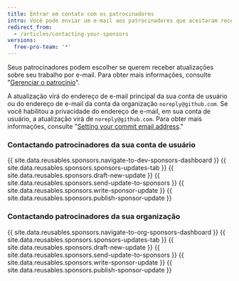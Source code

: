 ```yaml
---
title: Entrar em contato com os patrocinadores
intro: Você pode enviar um e-mail aos patrocinadores que aceitaram receber atualizações sobre seu trabalho.
redirect_from:
  - /articles/contacting-your-sponsors
versions:
  free-pro-team: '*'
---
```


Seus patrocinadores podem escolher se querem receber atualizações sobre seu trabalho por e-mail. Para obter mais informações, consulte "[Gerenciar o patrocínio](/articles/managing-your-sponsorship)".

A atualização virá do endereço de e-mail principal da sua conta de usuário ou do endereço de e-mail da conta da organização `noreply@github.com`. Se você habilitou a privacidade do endereço de e-mail, em sua conta de usuário, a atualização virá de `noreply@github.com`. Para obter mais informações, consulte "[Setting your commit email address](/articles/setting-your-commit-email-address)."

### Contactando patrocinadores da sua conta de usuário

{{ site.data.reusables.sponsors.navigate-to-dev-sponsors-dashboard }}
{{ site.data.reusables.sponsors.sponsors-updates-tab }}
{{ site.data.reusables.sponsors.draft-new-update }}
{{ site.data.reusables.sponsors.send-update-to-sponsors }}
{{ site.data.reusables.sponsors.write-sponsor-update }}
{{ site.data.reusables.sponsors.publish-sponsor-update }}

### Contactando patrocinadores da sua organização

{{ site.data.reusables.sponsors.navigate-to-org-sponsors-dashboard }}
{{ site.data.reusables.sponsors.sponsors-updates-tab }}
{{ site.data.reusables.sponsors.draft-new-update }}
{{ site.data.reusables.sponsors.send-update-to-sponsors }}
{{ site.data.reusables.sponsors.write-sponsor-update }}
{{ site.data.reusables.sponsors.publish-sponsor-update }}
